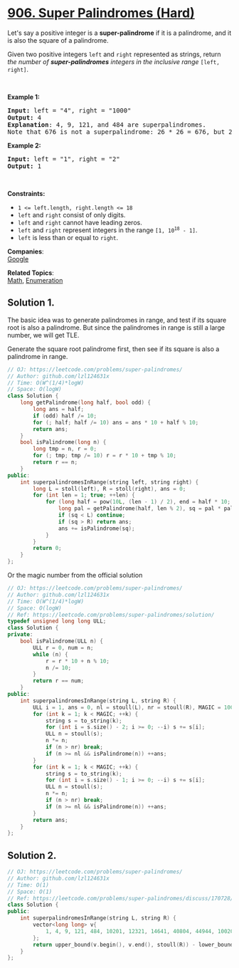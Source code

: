 # [906. Super Palindromes (Hard)](https://leetcode.com/problems/super-palindromes/)

<p>Let's say a positive integer is a <strong>super-palindrome</strong> if it is a palindrome, and it is also the square of a palindrome.</p>

<p>Given two positive integers <code>left</code> and <code>right</code> represented as strings, return <em>the number of <strong>super-palindromes</strong> integers in the inclusive range</em> <code>[left, right]</code>.</p>

<p>&nbsp;</p>
<p><strong>Example 1:</strong></p>

<pre><strong>Input:</strong> left = "4", right = "1000"
<strong>Output:</strong> 4
<strong>Explanation</strong>: 4, 9, 121, and 484 are superpalindromes.
Note that 676 is not a superpalindrome: 26 * 26 = 676, but 26 is not a palindrome.
</pre>

<p><strong>Example 2:</strong></p>

<pre><strong>Input:</strong> left = "1", right = "2"
<strong>Output:</strong> 1
</pre>

<p>&nbsp;</p>
<p><strong>Constraints:</strong></p>

<ul>
	<li><code>1 &lt;= left.length, right.length &lt;= 18</code></li>
	<li><code>left</code> and <code>right</code> consist of only digits.</li>
	<li><code>left</code> and <code>right</code> cannot have leading zeros.</li>
	<li><code>left</code> and <code>right</code> represent integers in the range <code>[1, 10<sup>18</sup> - 1]</code>.</li>
	<li><code>left</code> is less than or equal to <code>right</code>.</li>
</ul>


**Companies**:  
[Google](https://leetcode.com/company/google)

**Related Topics**:  
[Math](https://leetcode.com/tag/math/), [Enumeration](https://leetcode.com/tag/enumeration/)

## Solution 1.

The basic idea was to generate palindromes in range, and test if its square root is also a palindrome. But since the palindromes in range is still a large number, we will get TLE.

Generate the square root palindrome first, then see if its square is also a palindrome in range.

```cpp
// OJ: https://leetcode.com/problems/super-palindromes/
// Author: github.com/lzl124631x
// Time: O(W^(1/4)*logW)
// Space: O(logW)
class Solution {
    long getPalindrome(long half, bool odd) {
        long ans = half;
        if (odd) half /= 10;
        for (; half; half /= 10) ans = ans * 10 + half % 10;
        return ans;
    }
    bool isPalindrome(long n) {
        long tmp = n, r = 0;
        for (; tmp; tmp /= 10) r = r * 10 + tmp % 10;
        return r == n;
    }
public:
    int superpalindromesInRange(string left, string right) {
        long L = stoll(left), R = stoll(right), ans = 0;
        for (int len = 1; true; ++len) {
            for (long half = pow(10L, (len - 1) / 2), end = half * 10; half < end; ++half) {
                long pal = getPalindrome(half, len % 2), sq = pal * pal;
                if (sq < L) continue;
                if (sq > R) return ans;
                ans += isPalindrome(sq);
            }
        }
        return 0;
    }
};
```

Or the magic number from the official solution

```cpp
// OJ: https://leetcode.com/problems/super-palindromes/
// Author: github.com/lzl124631x
// Time: O(W^(1/4)*logW)
// Space: O(logW)
// Ref: https://leetcode.com/problems/super-palindromes/solution/
typedef unsigned long long ULL;
class Solution {
private:
    bool isPalindrome(ULL n) {
        ULL r = 0, num = n;
        while (n) {
            r = r * 10 + n % 10;
            n /= 10;
        }
        return r == num;
    }
public:
    int superpalindromesInRange(string L, string R) {
        ULL i = 1, ans = 0, nl = stoull(L), nr = stoull(R), MAGIC = 100000;
        for (int k = 1; k < MAGIC; ++k) {
            string s = to_string(k);
            for (int i = s.size() - 2; i >= 0; --i) s += s[i];
            ULL n = stoull(s);
            n *= n;
            if (n > nr) break;
            if (n >= nl && isPalindrome(n)) ++ans;
        }
        for (int k = 1; k < MAGIC; ++k) {
            string s = to_string(k);
            for (int i = s.size() - 1; i >= 0; --i) s += s[i];
            ULL n = stoull(s);
            n *= n;
            if (n > nr) break;
            if (n >= nl && isPalindrome(n)) ++ans;
        }
        return ans;
    }
};
```

## Solution 2.

```cpp
// OJ: https://leetcode.com/problems/super-palindromes/
// Author: github.com/lzl124631x
// Time: O(1)
// Space: O(1)
// Ref: https://leetcode.com/problems/super-palindromes/discuss/170728/no-more-this-type-questions-for-contest!
class Solution {
public:
    int superpalindromesInRange(string L, string R) {
        vector<long long> v{
            1, 4, 9, 121, 484, 10201, 12321, 14641, 40804, 44944, 1002001, 1234321, 4008004, 100020001, 102030201, 104060401, 121242121, 123454321, 125686521, 400080004 ,404090404, 10000200001l, 10221412201l, 12102420121l, 12345654321l, 40000800004l , 1000002000001l, 1002003002001l, 1004006004001l, 1020304030201l, 1022325232201l, 1024348434201l, 1210024200121l, 1212225222121l, 1214428244121l, 1232346432321l, 1234567654321l, 4000008000004l, 4004009004004l, 100000020000001l, 100220141022001l, 102012040210201l, 102234363432201l, 121000242000121l, 121242363242121l, 123212464212321l, 123456787654321l, 400000080000004l, 10000000200000001l, 10002000300020001l, 10004000600040001l, 10020210401202001l, 10022212521222001l, 10024214841242001l, 10201020402010201l, 10203040504030201l, 10205060806050201l, 10221432623412201l, 10223454745432201l, 12100002420000121l, 12102202520220121l, 12104402820440121l, 12122232623222121l, 12124434743442121l, 12321024642012321l, 12323244744232321l, 12343456865434321l, 12345678987654321l, 40000000800000004l, 40004000900040004l
        };
        return upper_bound(v.begin(), v.end(), stoull(R)) - lower_bound(v.begin(), v.end(), stoull(L));
    }
};
```